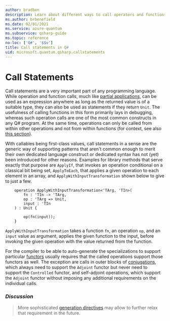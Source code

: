 ```yaml
---
author: bradben
description: Learn about different ways to call operators and functions in the Q# programming language.
ms.author: brbenefield
ms.date: 02/01/2021
ms.service: azure-quantum
ms.subservice: qsharp-guide
ms.topic: reference
no-loc: ['Q#', '$$v']
title: Call statements in Q#
uid: microsoft.quantum.qsharp.callstatements
---
```


# Call Statements

Call statements are a very important part of any programming language. While operation and function calls, much like [partial applications](xref:microsoft.quantum.qsharp.partialapplication#partial-application), can be used as an expression anywhere as long as the returned value is of a suitable type, they can also be used as statements if they return `Unit`. 
The usefulness of calling functions in this form primarily lays in debugging, whereas such operation calls are one of the most common constructs in any Q# program. At the same time, operations can only be called from within other operations and not from within functions (for context, see also [this section](xref:microsoft.quantum.qsharp.quantumdatatypes#qubits)). 

With callables being first-class values, 
call statements in a sense are the generic way of supporting patterns that aren't common enough to merit their own dedicated language construct or dedicated syntax has not (yet) been introduced for other reasons. Examples for library methods that serve exactly that purpose are `ApplyIf`, that invokes an operation conditional on a classical bit being set, `ApplyToEach`, that applies a given operation to each element in an array, and `ApplyWithInputTransformation` shown below to give to just a few. 

```qsharp
    operation ApplyWithInputTransformation<'TArg, 'TIn>(
        fn : 'TIn -> 'TArg,
        op : 'TArg => Unit,
        input : 'TIn
    ) : Unit {

        op(fn(input)); 
    }
```

`ApplyWithInputTransformation` takes a function `fn`, an operation `op`, and an `input` value as argument, applies the given function to the input, before invoking the given operation with the value returned from the function.

For the compiler to be able to auto-generate the specializations to support particular [functors](xref:microsoft.quantum.qsharp.functorapplication#functor-application) usually requires that the called operations support those functors as well. The exception are calls in outer blocks of [conjugations](xref:microsoft.quantum.qsharp.conjugations#conjugations), which always need to support the `Adjoint` functor but never need to support the `Controlled` functor, and self-adjoint operations, which support the `Adjoint` functor without imposing any additional requirements on the individual calls. 

### *Discussion*
>More sophisticated [generation directives](xref:microsoft.quantum.qsharp.specializationdeclarations#auto-generation-directives) may allow to further relax that requirement in the future. 



